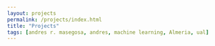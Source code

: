 ```yaml
---
layout: projects
permalink: /projects/index.html
title: "Projects"
tags: [andres r. masegosa, andres, machine learning, Almeria, ual]
---
```

